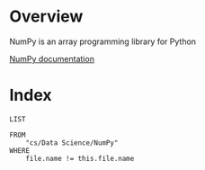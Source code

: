 # Overview
NumPy is an array programming library for Python

[NumPy documentation](https://numpy.org/doc/)

# Index
```dataview
LIST

FROM
	"cs/Data Science/NumPy"
WHERE
	file.name != this.file.name
```
